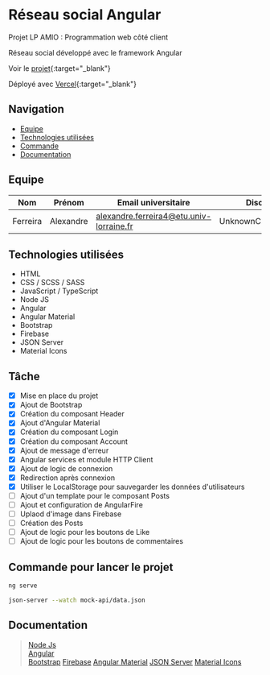 # Réseau social Angular

Projet LP AMIO : Programmation web côté client

Réseau social développé avec le framework Angular

Voir le [projet](https://social-media-angular.vercel.app/){:target="_blank"}

Déployé avec [Vercel](https://vercel.com/){:target="_blank"}

## Navigation

- [Equipe](#equipe)
- [Technologies utilisées](#technologies)
- [Commande](#commande)
- [Documentation](#documentation)

## <a name="equipe"></a>Equipe

| Nom | Prénom | Email universitaire | Discord | Github |
| - | - | - | - | - |
| Ferreira | Alexandre | alexandre.ferreira4@etu.univ-lorraine.fr | UnknownChick#9543 | [UnknownChick](https://github.com/UnknownChick) |

## <a name="technologies"></a>Technologies utilisées

+ HTML
+ CSS / SCSS / SASS
+ JavaScript / TypeScript
+ Node JS
+ Angular
+ Angular Material
+ Bootstrap
+ Firebase
+ JSON Server
+ Material Icons

## <a name="tache"></a>Tâche

* [x] Mise en place du projet
* [x] Ajout de Bootstrap
* [x] Création du composant Header
* [x] Ajout d'Angular Material
* [x] Création du composant Login
* [x] Création du composant Account
* [x] Ajout de message d'erreur
* [x] Angular services et module HTTP Client
* [x] Ajout de logic de connexion
* [x] Redirection après connexion
* [x] Utiliser le LocalStorage pour sauvegarder les données d'utilisateurs
* [ ] Ajout d'un template pour le composant Posts
* [ ] Ajout et configuration de AngularFire
* [ ] Uplaod d'image dans Firebase
* [ ] Création des Posts
* [ ] Ajout de logic pour les boutons de Like
* [ ] Ajout de logic pour les boutons de commentaires
 
## <a name="commande"></a>Commande pour lancer le projet

```Bash
ng serve
```

```Bash
json-server --watch mock-api/data.json
```

## <a name="documentation"></a>Documentation

> [Node Js](https://nodejs.org/en/docs/)\
> [Angular](https://angular.io/docs)\
> [Bootstrap](https://getbootstrap.com/docs/5.1/getting-started/introduction/)
> [Firebase](https://firebase.google.com/docs)
> [Angular Material](https://material.angular.io/)
> [JSON Server](https://www.npmjs.com/package/json-server)
> [Material Icons](https://fonts.google.com/icons)
